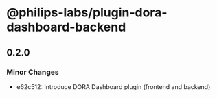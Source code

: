 # @philips-labs/plugin-dora-dashboard-backend

## 0.2.0

### Minor Changes

- e62c512: Introduce DORA Dashboard plugin (frontend and backend)
